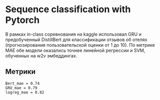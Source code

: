 
# Sequence classification with Pytorch
В рамках in-class соревнования на kaggle использовал GRU и предобученный DistillBert для классификации отзывов об отелях (прогнозирования пользовательской оценки от 1 до 10). По метрике MAE обе модели оказались точнее линейной регрессии и SVM, обученных на w2v эмбеддингах.

## Метрики
```
Bert_mae = 0.74
GRU_mae = 0.79
logreg_mae = 0.82

```

